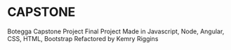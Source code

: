 # CAPSTONE
Botegga Capstone Project
Final Project
Made in Javascript, Node, Angular, CSS, HTML, Bootstrap
Refactored by Kemry Riggins
